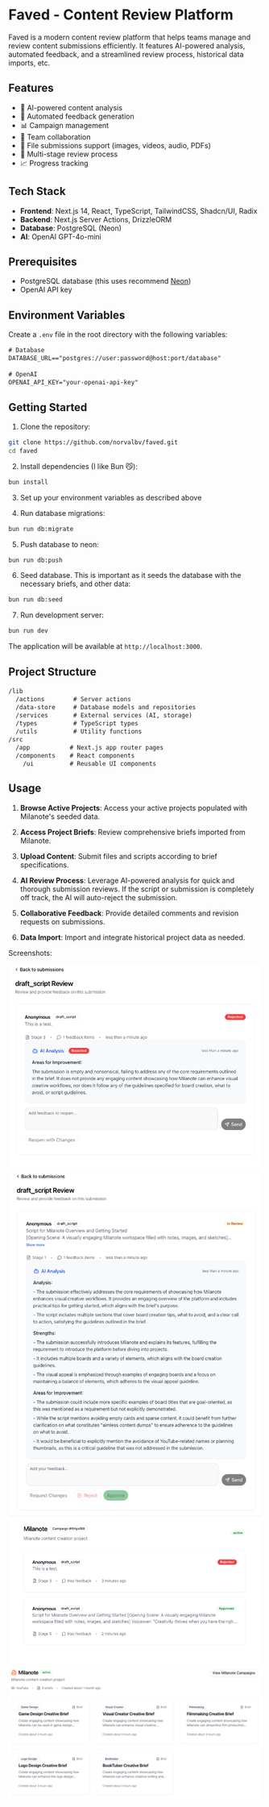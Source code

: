 # Faved - Content Review Platform

Faved is a modern content review platform that helps teams manage and review content submissions efficiently. It features AI-powered analysis, automated feedback, and a streamlined review process, historical data imports, etc.

## Features

- 🤖 AI-powered content analysis
- 📝 Automated feedback generation
- 📊 Campaign management
- 👥 Team collaboration
- 📁 File submissions support (images, videos, audio, PDFs)
- 🔄 Multi-stage review process
- 📈 Progress tracking

## Tech Stack

- **Frontend**: Next.js 14, React, TypeScript, TailwindCSS, Shadcn/UI, Radix
- **Backend**: Next.js Server Actions, DrizzleORM
- **Database**: PostgreSQL (Neon)
- **AI**: OpenAI GPT-4o-mini

## Prerequisites

- PostgreSQL database (this uses recommend [Neon](https://neon.tech))
- OpenAI API key

## Environment Variables

Create a `.env` file in the root directory with the following variables:

```env
# Database
DATABASE_URL=="postgres://user:password@host:port/database"

# OpenAI
OPENAI_API_KEY="your-openai-api-key"
```

## Getting Started

1. Clone the repository:
```bash
git clone https://github.com/norvalbv/faved.git
cd faved
```

2. Install dependencies (I like Bun 😼):
```bash
bun install
```

3. Set up your environment variables as described above

4. Run database migrations:
```bash
bun run db:migrate
```

5. Push database to neon:
```bash
bun run db:push
```

6. Seed database. This is important as it seeds the database with the necessary briefs, and other data:
```bash
bun run db:seed
```

7. Run development server:
```bash
bun run dev
```

The application will be available at `http://localhost:3000`.

## Project Structure

```
/lib
  /actions        # Server actions
  /data-store     # Database models and repositories
  /services       # External services (AI, storage)
  /types          # TypeScript types
  /utils          # Utility functions
/src
  /app           # Next.js app router pages
  /components    # React components
    /ui          # Reusable UI components
```
## Usage

1. **Browse Active Projects**: Access your active projects populated with Milanote's seeded data.

2. **Access Project Briefs**: Review comprehensive briefs imported from Milanote.

3. **Upload Content**: Submit files and scripts according to brief specifications.

4. **AI Review Process**: Leverage AI-powered analysis for quick and thorough submission reviews. If the script or submission is completely off track, the AI will auto-reject the submission.

5. **Collaborative Feedback**: Provide detailed comments and revision requests on submissions.

6. **Data Import**: Import and integrate historical project data as needed.


Screenshots:

![A screenshot of an AI rejection response about a submission.](./public/message-ai-thread-reject.png)
![A screenshot of an AI response about a submission.](./public/message-ai-thread-in-review.png)
![Campaigns overview example.](./public/campaigns-overview-example.png)
![Briefs overview](./public/briefs-overview-example.png)